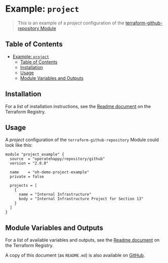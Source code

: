 # Example: `project`

> This is an example of a _project_ configuration of the [terraform-github-repository Module](https://registry.terraform.io/modules/operatehappy/repository/github)

## Table of Contents

- [Example: `project`](#example-project)
  - [Table of Contents](#table-of-contents)
  - [Installation](#installation)
  - [Usage](#usage)
  - [Module Variables and Outputs](#module-variables-and-outputs)

## Installation

For a list of installation instructions, see the [Readme document](https://registry.terraform.io/modules/operatehappy/repository/github) on the Terraform Registry.

## Usage

A _project_ configuration of the `terraform-github-repository` Module could look like this:

```hcl
module "project_example" {
  source  = "operatehappy/repository/github"
  version = "2.0.0"

  name    = "oh-demo-project-example"
  private = false

  projects = [
    {
      name = "Internal Infrastructure"
      body = "Internal Infrastructure Project for Section 13"
    }
  ]
}
```

## Module Variables and Outputs

For a list of available variables and outputs, see the [Readme document](https://registry.terraform.io/modules/operatehappy/repository/github) on the Terraform Registry.

A copy of this document (as `README.md`) is also available on [GitHub](https://github.com/operatehappy/terraform-github-repository/blob/main/README.md#readme).
